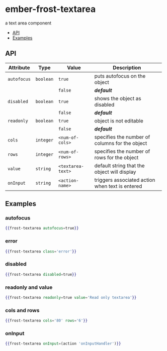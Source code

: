# ember-frost-textarea
a text area component

 * [API](#api)
 * [Examples](#examples)

## API
| Attribute | Type | Value | Description |
| --------- | ---- | ----- | ----------- |
| `autofocus` | `boolean` |`true`| puts autofocus on the object |
|  |  |`false`| ***default***|
| `disabled` | `boolean` |`true`| shows the object as disabled |
|  |  |`false`| ***default***|
| `readonly` | `boolean` |`true`| object is not editable |
|  |  |`false`| ***default***|
| `cols` | `integer` |`<num-of-cols>`| specifies the number of columns for the object |
| `rows` | `integer` |`<num-of-rows>`| specifies the number of rows for the object |
| `value` | `string` |`<textarea-text>`| default string that the object will display |
| `onInput` | `string` |`<action-name>`| triggers associated action when text is entered |

## Examples
### autofocus
```handlebars
{{frost-textarea autofocus=true}}
```

### error
```handlebars
{{frost-textarea class='error'}}
```

### disabled
```handlebars
{{frost-textarea disabled=true}}
```

### readonly and value
```handlebars
{{frost-textarea readonly=true value='Read only textarea'}}
```

### cols and rows
```handlebars
{{frost-textarea cols='80' rows='6'}}
```

### onInput
```handlebars
{{frost-textarea onInput=(action 'onInputHandler')}}
```
